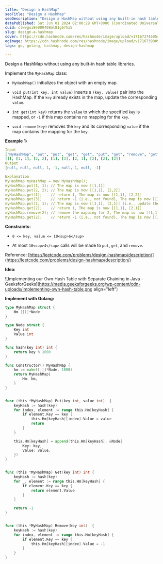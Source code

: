```yaml
---
title: "Design a HashMap"
seoTitle: "Design a HashMap"
seoDescription: "Design a HashMap without using any built-in hash table libraries."
datePublished: Sat Jun 01 2024 02:00:29 GMT+0000 (Coordinated Universal Time)
cuid: clwvgui8e000408ml81g67hx5
slug: design-a-hashmap
cover: https://cdn.hashnode.com/res/hashnode/image/upload/v1716737460540/73b0944e-df1a-4496-94e0-7181983a0fe6.jpeg
ogImage: https://cdn.hashnode.com/res/hashnode/image/upload/v1716739009407/2c446f03-414a-4b30-b229-d8590e103fee.jpeg
tags: go, golang, hashmap, design-hashmap

---
```


Design a HashMap without using any built-in hash table libraries.

Implement the `MyHashMap` class:

* `MyHashMap()` initializes the object with an empty map.
    
* `void put(int key, int value)` inserts a `(key, value)` pair into the HashMap. If the `key` already exists in the map, update the corresponding `value`.
    
* `int get(int key)` returns the `value` to which the specified `key` is mapped, or `-1` if this map contains no mapping for the `key`.
    
* `void remove(key)` removes the `key` and its corresponding `value` if the map contains the mapping for the `key`.
    

**Example 1:**

```yaml
Input
["MyHashMap", "put", "put", "get", "get", "put", "get", "remove", "get"]
[[], [1, 1], [2, 2], [1], [3], [2, 1], [2], [2], [2]]
Output
[null, null, null, 1, -1, null, 1, null, -1]

Explanation
MyHashMap myHashMap = new MyHashMap();
myHashMap.put(1, 1); // The map is now [[1,1]]
myHashMap.put(2, 2); // The map is now [[1,1], [2,2]]
myHashMap.get(1);    // return 1, The map is now [[1,1], [2,2]]
myHashMap.get(3);    // return -1 (i.e., not found), The map is now [[1,1], [2,2]]
myHashMap.put(2, 1); // The map is now [[1,1], [2,1]] (i.e., update the existing value)
myHashMap.get(2);    // return 1, The map is now [[1,1], [2,1]]
myHashMap.remove(2); // remove the mapping for 2, The map is now [[1,1]]
myHashMap.get(2);    // return -1 (i.e., not found), The map is now [[1,1]]
```

**Constraints:**

* `0 <= key, value <= 10<sup>6</sup>`
    
* At most `10<sup>4</sup>` calls will be made to `put`, `get`, and `remove`.
    

Reference: [https://leetcode.com/problems/design-hashmap/description/](https://leetcode.com/problems/design-hashmap/description/)

**Idea:**

![Implementing our Own Hash Table with Separate Chaining in Java -  GeeksforGeeks](https://media.geeksforgeeks.org/wp-content/cdn-uploads/implementing-own-hash-table.png align="left")

**Implement with Golang:**

```go
type MyHashMap struct {
    Hm [][]*Node
} 

type Node struct {
    Key int
    Value int
}

func hash(key int) int {
    return key % 1000
}

func Constructor() MyHashMap {
    hm := make([][]*Node, 1000)
    return MyHashMap{
        Hm: hm,
    }
}


func (this *MyHashMap) Put(key int, value int)  {
    keyHash := hash(key)
    for index, element := range this.Hm[keyHash] {
        if element.Key == key {
            this.Hm[keyHash][index].Value = value
            return
        }
    }

    this.Hm[keyHash] = append(this.Hm[keyHash], &Node{
        Key: key,
        Value: value,
    })
}


func (this *MyHashMap) Get(key int) int {
    keyHash := hash(key)
    for _, element := range this.Hm[keyHash] {
        if element.Key == key {
            return element.Value
        }
    }

    return -1
}


func (this *MyHashMap) Remove(key int)  {
    keyHash := hash(key)
    for index, element := range this.Hm[keyHash] {
        if element.Key == key {
            this.Hm[keyHash][index].Value = -1
        }
    }
}
```